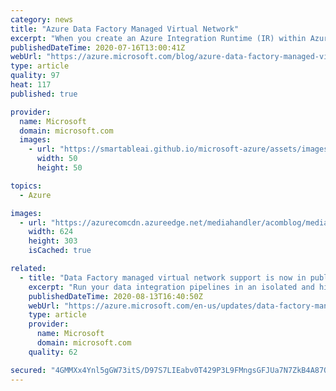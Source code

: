 ```yaml
---
category: news
title: "Azure Data Factory Managed Virtual Network"
excerpt: "When you create an Azure Integration Runtime (IR) within Azure Data Factory Managed Virtual Network (VNet), the integration runtime will be provisioned with the managed VNet and will\nleverage private endpoints to securely connect to supported data stores."
publishedDateTime: 2020-07-16T13:00:41Z
webUrl: "https://azure.microsoft.com/blog/azure-data-factory-managed-virtual-network/"
type: article
quality: 97
heat: 117
published: true

provider:
  name: Microsoft
  domain: microsoft.com
  images:
    - url: "https://smartableai.github.io/microsoft-azure/assets/images/organizations/microsoft.com-50x50.jpg"
      width: 50
      height: 50

topics:
  - Azure

images:
  - url: "https://azurecomcdn.azureedge.net/mediahandler/acomblog/media/Default/blog/5676f52b-6929-47d9-bfc1-b9a2825193e2.png"
    width: 624
    height: 303
    isCached: true

related:
  - title: "Data Factory managed virtual network support is now in public preview"
    excerpt: "Run your data integration pipelines in an isolated and highly secure environment."
    publishedDateTime: 2020-08-13T16:40:50Z
    webUrl: "https://azure.microsoft.com/en-us/updates/data-factory-managed-virtual-network-support-is-now-in-public-preview/"
    type: article
    provider:
      name: Microsoft
      domain: microsoft.com
    quality: 62

secured: "4GMMXx4Ynl5gGW73itS/D97S7LIEabv0T429P3L9FMngsGFJUa7N7ZkB4A87O75wj9ciuJmSms658QfVMfPsRs92+chxyz564ulWqjN1F156boBloh70W8RUzptpImiBc4uy7F+G2/82V9DE8xik+OsbUGst1p7eu/mK3aYWRlmS6o4EsXvMYlvj0XkVg05PUr4P0Y7SEnyM2pBMdqkgiab9SBFWd1yewI4FnXhp+Al9tu1KexZOnonSl2k78aeu5bAWspjexCgqqBuibwlMGctvbkNStOLn07GNBsO7aAUvj/vpm0vYoaFVhl4+3pp3Hk2q2sltCAvMLYgNrja0EA==;zFIcY8QhbJvAKWdMN5mmzA=="
---
```



